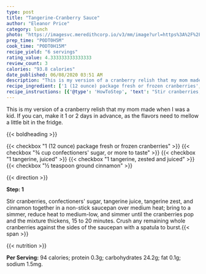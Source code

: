 ```yaml
---
type: post
title: "Tangerine-Cranberry Sauce"
author: "Eleanor Price"
category: lunch
photo: "https://imagesvc.meredithcorp.io/v3/mm/image?url=https%3A%2F%2Fimages.media-allrecipes.com%2Fuserphotos%2F4589849.jpg"
prep_time: "P0DT0H5M"
cook_time: "P0DT0H15M"
recipe_yield: "6 servings"
rating_value: 4.333333333333333
review_count: 3
calories: "93.8 calories"
date_published: 06/08/2020 03:51 AM
description: "This is my version of a cranberry relish that my mom made when I was a kid. If you can, make it 1 or 2 days in advance, as the flavors need to mellow a little bit in the fridge."
recipe_ingredient: ['1 (12 ounce) package fresh or frozen cranberries', "¾ cup confectioners' sugar, or more to taste", '1 tangerine, juiced', '1 tangerine, zested and juiced', '½ teaspoon ground cinnamon']
recipe_instructions: [{'@type': 'HowToStep', 'text': "Stir cranberries, confectioners' sugar, tangerine juice, tangerine zest, and cinnamon together in a non-stick saucepan over medium heat; bring to a simmer, reduce heat to medium-low, and simmer until the cranberries pop and the mixture thickens, 15 to 20 minutes. Crush any remaining whole cranberries against the sides of the saucepan with a spatula to burst.\n"}]
---
```


This is my version of a cranberry relish that my mom made when I was a kid. If you can, make it 1 or 2 days in advance, as the flavors need to mellow a little bit in the fridge. 

{{< boldheading >}}

{{< checkbox "1 (12 ounce) package fresh or frozen cranberries" >}}
{{< checkbox "¾ cup confectioners' sugar, or more to taste" >}}
{{< checkbox "1  tangerine, juiced" >}}
{{< checkbox "1  tangerine, zested and juiced" >}}
{{< checkbox "½ teaspoon ground cinnamon" >}}


{{< direction >}}

**Step: 1**

Stir cranberries, confectioners' sugar, tangerine juice, tangerine zest, and cinnamon together in a non-stick saucepan over medium heat; bring to a simmer, reduce heat to medium-low, and simmer until the cranberries pop and the mixture thickens, 15 to 20 minutes. Crush any remaining whole cranberries against the sides of the saucepan with a spatula to burst.{{< span >}}

{{< nutrition >}}

**Per Serving:** 94 calories; protein 0.3g; carbohydrates 24.2g; fat 0.1g; sodium 1.5mg.